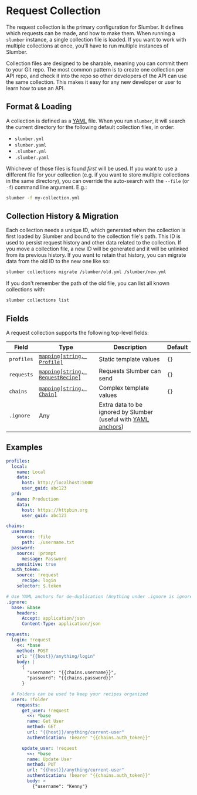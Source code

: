 # Request Collection

The request collection is the primary configuration for Slumber. It defines which requests can be made, and how to make them. When running a `slumber` instance, a single collection file is loaded. If you want to work with multiple collections at once, you'll have to run multiple instances of Slumber.

Collection files are designed to be sharable, meaning you can commit them to your Git repo. The most common pattern is to create one collection per API repo, and check it into the repo so other developers of the API can use the same collection. This makes it easy for any new developer or user to learn how to use an API.

## Format & Loading

A collection is defined as a [YAML](https://yaml.org/) file. When you run `slumber`, it will search the current directory for the following default collection files, in order:

- `slumber.yml`
- `slumber.yaml`
- `.slumber.yml`
- `.slumber.yaml`

Whichever of those files is found _first_ will be used. If you want to use a different file for your collection (e.g. if you want to store multiple collections in the same directory), you can override the auto-search with the `--file` (or `-f`) command line argument. E.g.:

```sh
slumber -f my-collection.yml
```

## Collection History & Migration

Each collection needs a unique ID, which generated when the collection is first loaded by Slumber and bound to the collection file's path. This ID is used to persist request history and other data related to the collection. If you move a collection file, a new ID will be generated and it will be unlinked from its previous history. If you want to retain that history, you can migrate data from the old ID to the new one like so:

```sh
slumber collections migrate /slumber/old.yml /slumber/new.yml
```

If you don't remember the path of the old file, you can list all known collections with:

```sh
slumber collections list
```

## Fields

A request collection supports the following top-level fields:

| Field      | Type                                                    | Description                                                                                                        | Default |
| ---------- | ------------------------------------------------------- | ------------------------------------------------------------------------------------------------------------------ | ------- |
| `profiles` | [`mapping[string, Profile]`](./profile.md)              | Static template values                                                                                             | `{}`    |
| `requests` | [`mapping[string, RequestRecipe]`](./request_recipe.md) | Requests Slumber can send                                                                                          | `{}`    |
| `chains`   | [`mapping[string, Chain]`](./chain.md)                  | Complex template values                                                                                            | `{}`    |
| `.ignore`  | Any                                                     | Extra data to be ignored by Slumber (useful with [YAML anchors](https://yaml.org/spec/1.2.2/#anchors-and-aliases)) |         |

## Examples

```yaml
profiles:
  local:
    name: Local
    data:
      host: http://localhost:5000
      user_guid: abc123
  prd:
    name: Production
    data:
      host: https://httpbin.org
      user_guid: abc123

chains:
  username:
    source: !file
      path: ./username.txt
  password:
    source: !prompt
      message: Password
    sensitive: true
  auth_token:
    source: !request
      recipe: login
    selector: $.token

# Use YAML anchors for de-duplication (Anything under .ignore is ignored)
.ignore:
  base: &base
    headers:
      Accept: application/json
      Content-Type: application/json

requests:
  login: !request
    <<: *base
    method: POST
    url: "{{host}}/anything/login"
    body: |
      {
        "username": "{{chains.username}}",
        "password": "{{chains.password}}"
      }

  # Folders can be used to keep your recipes organized
  users: !folder
    requests:
      get_user: !request
        <<: *base
        name: Get User
        method: GET
        url: "{{host}}/anything/current-user"
        authentication: !bearer "{{chains.auth_token}}"

      update_user: !request
        <<: *base
        name: Update User
        method: PUT
        url: "{{host}}/anything/current-user"
        authentication: !bearer "{{chains.auth_token}}"
        body: >
          {"username": "Kenny"}
```
